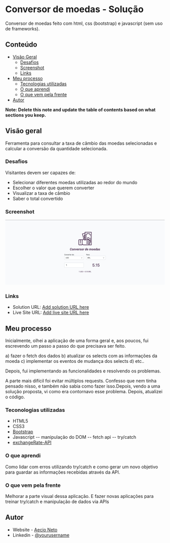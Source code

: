 # Conversor de moedas - Solução

Conversor de moedas feito com html, css (bootstrap) e javascript (sem uso de frameworks).

## Conteúdo

- [Visão Geral](#visão-geral)
  - [Desafios](#desafios)
  - [Screenshot](#screenshot)
  - [Links](#links)
- [Meu processo](#meu-processo)
  - [Tecnologias utilizadas](#teconologias-utilizadas)
  - [O que aprendi](#o-que-aprendi)
  - [O que vem pela frente](#o-que-vem-pela-frente)
- [Autor](#autor)

**Note: Delete this note and update the table of contents based on what sections you keep.**

## Visão geral

Ferramenta para consultar a taxa de câmbio das moedas selecionadas e calcular a conversão da quantidade selecionada. 

### Desafios

Visitantes devem ser capazes de:

- Selecionar diferentes moedas utilizadas ao redor do mundo
- Escolher o valor que querem converter
- Visualizar a taxa de câmbio
- Saber o total convertido

### Screenshot

![](src/img/convesor%20de%20moedas.png)


### Links

- Solution URL: [Add solution URL here](https://your-solution-url.com)
- Live Site URL: [Add live site URL here](https://your-live-site-url.com)

## Meu processo

Inicialmente, olhei a aplicação de uma forma geral e, aos poucos, fui escrevendo um passo a passo do que precisava ser feito. 

a) fazer o fetch dos dados
b) atualizar os selects com as informações da moeda
c) implementar os eventos de mudança dos selects
d) etc..

Depois, fui implementando as funcionalidades e resolvendo os problemas. 

A parte mais difícil foi evitar múltiplos requests. Confesso que nem tinha pensado nisso, e também não sabia como fazer isso.Depois, vendo a uma solução proposta, vi como era contornavo esse problema. Depois, atualizei o código. 

### Teconologias utilizadas

- HTML5 
- CSS3
- [Bootstrap](https://getbootstrap.com/)
- Javascript
-- manipulação do DOM 
-- fetch api
-- try/catch
- [exchangeRate-API](https://www.exchangerate-api.com/)

### O que aprendi

Como lidar com erros utilizando try/catch e como gerar um novo objetivo para guardar as informações recebidas através da API. 

### O que vem pela frente

Melhorar a parte visual dessa aplicação. E fazer novas aplicações para treinar try/catch e manipulação de dados via APIs

## Autor

- Website - [Aecio Neto](https://www.aecioneto.com.br)
- Linkedin - [@yourusername](https://www.linkedin.com/in/aecio-neto)

